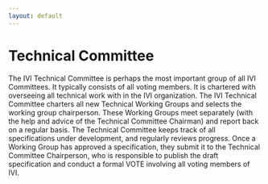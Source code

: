 ```yaml
---
layout: default
---
```


# Technical Committee

The IVI Technical Committee is perhaps the most important group of all
IVI Committees. It typically consists of all voting members. It is
chartered with overseeing all technical work with in the IVI
organization. The IVI Technical Committee charters all new Technical
Working Groups and selects the working group chairperson. These Working
Groups meet separately (with the help and advice of the Technical
Committee Chairman) and report back on a regular basis. The Technical
Committee keeps track of all specifications under development, and
regularly reviews progress. Once a Working Group has approved a
specification, they submit it to the Technical Committee Chairperson,
who is responsible to publish the draft specification and conduct a
formal VOTE involving all voting members of IVI.

